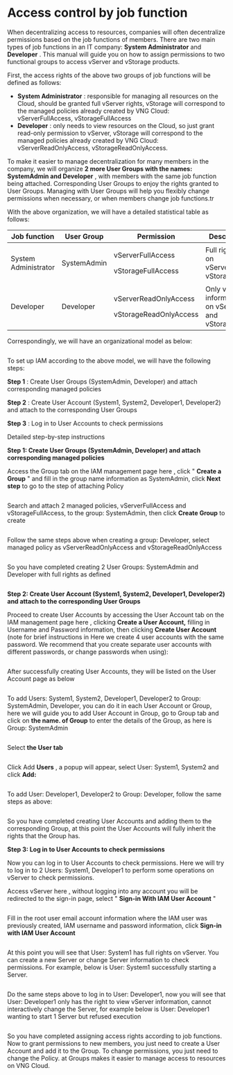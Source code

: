 # Access control by job function

When decentralizing access to resources, companies will often decentralize permissions based on the job functions of members. There are two main types of job functions in an IT company: **System Administrator** and **Developer** . This manual will guide you on how to assign permissions to two functional groups to access vServer and vStorage products.

First, the access rights of the above two groups of job functions will be defined as follows:

* **System Administrator** : responsible for managing all resources on the Cloud, should be granted full vServer rights, vStorage will correspond to the managed policies already created by VNG Cloud: vServerFullAccess, vStorageFullAccess
* **Developer** : only needs to view resources on the Cloud, so just grant read-only permission to vServer, vStorage will correspond to the managed policies already created by VNG Cloud: vServerReadOnlyAccess, vStorageReadOnlyAccess.

To make it easier to manage decentralization for many members in the company, we will organize **2 more User Groups with the names: SystemAdmin and Developer** , with members with the same job function being attached. Corresponding User Groups to enjoy the rights granted to User Groups. Managing with User Groups will help you flexibly change permissions when necessary, or when members change job functions.tr

With the above organization, we will have a detailed statistical table as follows:

| **Job function**     | **User Group** | **Permission**                                            | **Describe**                                  |
| -------------------- | -------------- | --------------------------------------------------------- | --------------------------------------------- |
| System Administrator | SystemAdmin    | <p>vServerFullAccess</p><p>vStorageFullAccess</p>         | Full rights on vServer, vStorage              |
| Developer            | Developer      | <p>vServerReadOnlyAccess</p><p>vStorageReadOnlyAccess</p> | Only view information on vServer and vStorage |

Correspondingly, we will have an organizational model as below:

<figure><img src="https://docs.vngcloud.vn/~gitbook/image?url=https%3A%2F%2F3672463924-files.gitbook.io%2F%7E%2Ffiles%2Fv0%2Fb%2Fgitbook-x-prod.appspot.com%2Fo%2Fspaces%252FB0NrrrdJdpYOYzRkbWp5%252Fuploads%252FnHc8l6Jg1zfiM3QU0Ndf%252Fiam-jobs-function.drawio%2520%284%29.png%3Falt%3Dmedia%26token%3Ded896107-cbfe-47d2-b9d5-07dce14f3d1e&#x26;width=768&#x26;dpr=4&#x26;quality=100&#x26;sign=161f5764&#x26;sv=1" alt=""><figcaption></figcaption></figure>

To set up IAM according to the above model, we will have the following steps:

**Step 1** : Create User Groups (SystemAdmin, Developer) and attach corresponding managed policies

**Step 2** : Create User Account (System1, System2, Developer1, Developer2) and attach to the corresponding User Groups

**Step 3** : Log in to User Accounts to check permissions

Detailed step-by-step instructions

**Step 1: Create User Groups (SystemAdmin, Developer) and attach corresponding managed policies**

Access the Group tab on the IAM management page here [,](https://hcm-3.console.vngcloud.vn/iam/user-groups) click " **Create a Group** " and fill in the group name information as SystemAdmin, click **Next step** to go to the step of attaching Policy

<figure><img src="https://docs.vngcloud.vn/~gitbook/image?url=https%3A%2F%2F3672463924-files.gitbook.io%2F%7E%2Ffiles%2Fv0%2Fb%2Fgitbook-x-prod.appspot.com%2Fo%2Fspaces%252FB0NrrrdJdpYOYzRkbWp5%252Fuploads%252F9axpZLMVuHOAkD9OGqTw%252Fimage2023-7-12_13-11-7.png%3Falt%3Dmedia%26token%3D7e5d947f-e891-4cdd-b6c1-e25269a1dbc3&#x26;width=768&#x26;dpr=4&#x26;quality=100&#x26;sign=6790712f&#x26;sv=1" alt=""><figcaption></figcaption></figure>

Search and attach 2 managed policies, vServerFullAccess and vStorageFullAccess, to the group: SystemAdmin, then click **Create Group** to create

<figure><img src="https://docs.vngcloud.vn/~gitbook/image?url=https%3A%2F%2F3672463924-files.gitbook.io%2F%7E%2Ffiles%2Fv0%2Fb%2Fgitbook-x-prod.appspot.com%2Fo%2Fspaces%252FB0NrrrdJdpYOYzRkbWp5%252Fuploads%252F2Oqb5lupxifmQ44LhCPu%252Fimage2023-7-12_13-14-33.png%3Falt%3Dmedia%26token%3D2823d8e9-7cae-42b1-aba7-c48e04a65a75&#x26;width=768&#x26;dpr=4&#x26;quality=100&#x26;sign=394da2c2&#x26;sv=1" alt=""><figcaption></figcaption></figure>

Follow the same steps above when creating a group: Developer, select managed policy as vServerReadOnlyAccess and vStorageReadOnlyAccess

<figure><img src="https://docs.vngcloud.vn/~gitbook/image?url=https%3A%2F%2F3672463924-files.gitbook.io%2F%7E%2Ffiles%2Fv0%2Fb%2Fgitbook-x-prod.appspot.com%2Fo%2Fspaces%252FB0NrrrdJdpYOYzRkbWp5%252Fuploads%252FbNWXf5P3RTV7GwnciWHp%252Fimage2023-7-12_13-18-8.png%3Falt%3Dmedia%26token%3Dbf74548d-18ac-4134-ab02-b9ee26d5bb69&#x26;width=768&#x26;dpr=4&#x26;quality=100&#x26;sign=4799c99f&#x26;sv=1" alt=""><figcaption></figcaption></figure>

So you have completed creating 2 User Groups: SystemAdmin and Developer with full rights as defined

<figure><img src="https://docs.vngcloud.vn/~gitbook/image?url=https%3A%2F%2F3672463924-files.gitbook.io%2F%7E%2Ffiles%2Fv0%2Fb%2Fgitbook-x-prod.appspot.com%2Fo%2Fspaces%252FB0NrrrdJdpYOYzRkbWp5%252Fuploads%252FS8qj2ZrITxz30NzckQCL%252Fimage2023-7-12_13-19-30.png%3Falt%3Dmedia%26token%3Dbf7d3adb-8000-4d9f-ba8b-627d36230d14&#x26;width=768&#x26;dpr=4&#x26;quality=100&#x26;sign=5632cdbe&#x26;sv=1" alt=""><figcaption></figcaption></figure>

**Step 2: Create User Account (System1, System2, Developer1, Developer2) and attach to the corresponding User Groups**

Proceed to create User Accounts by accessing the User Account tab on the IAM management page here [,](https://hcm-3.console.vngcloud.vn/iam/user-accounts) clicking **Create a User Account,** filling in Username and Password information, then clicking **Create User Account** (note for brief instructions in Here we create 4 user accounts with the same password. We recommend that you create separate user accounts with different passwords, or change passwords when using):

<figure><img src="https://docs.vngcloud.vn/~gitbook/image?url=https%3A%2F%2F3672463924-files.gitbook.io%2F%7E%2Ffiles%2Fv0%2Fb%2Fgitbook-x-prod.appspot.com%2Fo%2Fspaces%252FB0NrrrdJdpYOYzRkbWp5%252Fuploads%252FhQn5iGMR9fKuaAE51E3N%252Fimage2023-7-12_13-23-4.png%3Falt%3Dmedia%26token%3D1ba45d7b-23f3-4829-b870-75bd559125ab&#x26;width=768&#x26;dpr=4&#x26;quality=100&#x26;sign=f0d06792&#x26;sv=1" alt=""><figcaption></figcaption></figure>

After successfully creating User Accounts, they will be listed on the User Account page as below

<figure><img src="https://docs.vngcloud.vn/~gitbook/image?url=https%3A%2F%2F3672463924-files.gitbook.io%2F%7E%2Ffiles%2Fv0%2Fb%2Fgitbook-x-prod.appspot.com%2Fo%2Fspaces%252FB0NrrrdJdpYOYzRkbWp5%252Fuploads%252FegTcEVJWM6wwCnI0ewFu%252Fimage2023-7-12_13-33-2.png%3Falt%3Dmedia%26token%3Dca580abf-63cc-4ac0-a465-b1c88cc49efc&#x26;width=768&#x26;dpr=4&#x26;quality=100&#x26;sign=2a88017d&#x26;sv=1" alt=""><figcaption></figcaption></figure>

To add Users: System1, System2, Developer1, Developer2 to Group: SystemAdmin, Developer, you can do it in each User Account or Group, here we will guide you to add User Account in Group, go to Group tab and click on **the name. of Group** to enter the details of the Group, as here is Group: SystemAdmin

<figure><img src="https://docs.vngcloud.vn/~gitbook/image?url=https%3A%2F%2F3672463924-files.gitbook.io%2F%7E%2Ffiles%2Fv0%2Fb%2Fgitbook-x-prod.appspot.com%2Fo%2Fspaces%252FB0NrrrdJdpYOYzRkbWp5%252Fuploads%252FVDt1a7AtnBsGyZNUgyXP%252Fimage2023-7-12_13-37-11.png%3Falt%3Dmedia%26token%3D2902d02a-2e73-4b91-bd51-5e814881222b&#x26;width=768&#x26;dpr=4&#x26;quality=100&#x26;sign=c7800951&#x26;sv=1" alt=""><figcaption></figcaption></figure>

Select **the User tab**

<figure><img src="https://docs.vngcloud.vn/~gitbook/image?url=https%3A%2F%2F3672463924-files.gitbook.io%2F%7E%2Ffiles%2Fv0%2Fb%2Fgitbook-x-prod.appspot.com%2Fo%2Fspaces%252FB0NrrrdJdpYOYzRkbWp5%252Fuploads%252FxvjGtuTgTpNwGYqYRaML%252Fimage2023-7-12_13-37-52.png%3Falt%3Dmedia%26token%3D8526c44b-6759-498c-825c-dad41bc4cfa1&#x26;width=768&#x26;dpr=4&#x26;quality=100&#x26;sign=ec699302&#x26;sv=1" alt=""><figcaption></figcaption></figure>

Click Add **Users** , a popup will appear, select User: System1, System2 and click **Add:**

<figure><img src="https://docs.vngcloud.vn/~gitbook/image?url=https%3A%2F%2F3672463924-files.gitbook.io%2F%7E%2Ffiles%2Fv0%2Fb%2Fgitbook-x-prod.appspot.com%2Fo%2Fspaces%252FB0NrrrdJdpYOYzRkbWp5%252Fuploads%252F1PTfYNPVnys8QSVkoARG%252Fimage2023-7-12_13-40-25.png%3Falt%3Dmedia%26token%3D60b71ede-b031-4bd5-aa44-ecc02b6945d1&#x26;width=768&#x26;dpr=4&#x26;quality=100&#x26;sign=89753dc2&#x26;sv=1" alt=""><figcaption></figcaption></figure>

To add User: Developer1, Developer2 to Group: Developer, follow the same steps as above:

<figure><img src="https://docs.vngcloud.vn/~gitbook/image?url=https%3A%2F%2F3672463924-files.gitbook.io%2F%7E%2Ffiles%2Fv0%2Fb%2Fgitbook-x-prod.appspot.com%2Fo%2Fspaces%252FB0NrrrdJdpYOYzRkbWp5%252Fuploads%252FG2EQgogxEGHMzQnEf9n8%252Fimage2023-7-12_13-42-39.png%3Falt%3Dmedia%26token%3D69c19684-f385-4f58-8a3d-837ee8d2f7a7&#x26;width=768&#x26;dpr=4&#x26;quality=100&#x26;sign=d4068db2&#x26;sv=1" alt=""><figcaption></figcaption></figure>

So you have completed creating User Accounts and adding them to the corresponding Group, at this point the User Accounts will fully inherit the rights that the Group has.

**Step 3: Log in to User Accounts to check permissions**

Now you can log in to User Accounts to check permissions. Here we will try to log in to 2 Users: System1, Developer1 to perform some operations on vServer to check permissions.

Access vServer here [,](https://hcm-3.console.vngcloud.vn/vserver/v-server/cloud-server) without logging into any account you will be redirected to the sign-in page, select " **Sign-in With IAM User Account** "

<figure><img src="https://docs.vngcloud.vn/~gitbook/image?url=https%3A%2F%2F3672463924-files.gitbook.io%2F%7E%2Ffiles%2Fv0%2Fb%2Fgitbook-x-prod.appspot.com%2Fo%2Fspaces%252FB0NrrrdJdpYOYzRkbWp5%252Fuploads%252FmdQBYNKxdAq8QadoBSVK%252Fimage2023-7-12_13-48-49.png%3Falt%3Dmedia%26token%3De4634074-71dd-445f-9294-2830aa32f2da&#x26;width=768&#x26;dpr=4&#x26;quality=100&#x26;sign=de5bb399&#x26;sv=1" alt=""><figcaption></figcaption></figure>

Fill in the root user email account information where the IAM user was previously created, IAM username and password information, click **Sign-in with IAM User Account**

<figure><img src="https://docs.vngcloud.vn/~gitbook/image?url=https%3A%2F%2F3672463924-files.gitbook.io%2F%7E%2Ffiles%2Fv0%2Fb%2Fgitbook-x-prod.appspot.com%2Fo%2Fspaces%252FB0NrrrdJdpYOYzRkbWp5%252Fuploads%252FhmeKrb8FqzH0gRPEQKid%252Fimage2023-7-12_13-50-7.png%3Falt%3Dmedia%26token%3D119a561a-1759-430a-bcff-74fe8a4660e4&#x26;width=768&#x26;dpr=4&#x26;quality=100&#x26;sign=a9a95265&#x26;sv=1" alt=""><figcaption></figcaption></figure>

At this point you will see that User: System1 has full rights on vServer. You can create a new Server or change Server information to check permissions. For example, below is User: System1 successfully starting a Server.

<figure><img src="https://docs.vngcloud.vn/~gitbook/image?url=https%3A%2F%2F3672463924-files.gitbook.io%2F%7E%2Ffiles%2Fv0%2Fb%2Fgitbook-x-prod.appspot.com%2Fo%2Fspaces%252FB0NrrrdJdpYOYzRkbWp5%252Fuploads%252F3dgUltnzToZ4DxrYoWZx%252Fimage2023-7-12_13-56-36.png%3Falt%3Dmedia%26token%3D10474333-bff3-4446-b1a7-82fba54b8de5&#x26;width=768&#x26;dpr=4&#x26;quality=100&#x26;sign=d153aa22&#x26;sv=1" alt=""><figcaption></figcaption></figure>

Do the same steps above to log in to User: Developer1, now you will see that User: Developer1 only has the right to view vServer information, cannot interactively change the Server, for example below is User: Developer1 wanting to start 1 Server but refused execution

<figure><img src="https://docs.vngcloud.vn/~gitbook/image?url=https%3A%2F%2F3672463924-files.gitbook.io%2F%7E%2Ffiles%2Fv0%2Fb%2Fgitbook-x-prod.appspot.com%2Fo%2Fspaces%252FB0NrrrdJdpYOYzRkbWp5%252Fuploads%252F9V1YygxlEK2F7lmGmVuk%252Fimage2023-7-12_13-59-54.png%3Falt%3Dmedia%26token%3Dbfe340bd-1858-4da2-a534-c0a006d73d4f&#x26;width=768&#x26;dpr=4&#x26;quality=100&#x26;sign=bade6e2a&#x26;sv=1" alt=""><figcaption></figcaption></figure>

So you have completed assigning access rights according to job functions. Now to grant permissions to new members, you just need to create a User Account and add it to the Group. To change permissions, you just need to change the Policy. at Groups makes it easier to manage access to resources on VNG Cloud.
